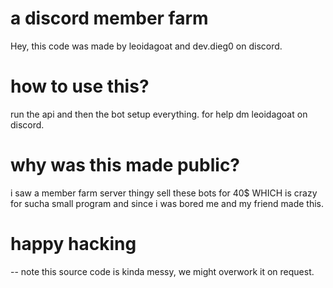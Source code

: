 
# a discord member farm
Hey, this code was made by leoidagoat and dev.dieg0 on discord.
# how to use this?
run the api and then the bot setup everything.
for help dm leoidagoat on discord.
# why was this made public?
i saw a member farm server thingy sell these bots for 40$ WHICH is crazy for sucha small program and since i was bored me and my friend made this.
# happy hacking
-- note this source code is kinda messy, we might overwork it on request.
